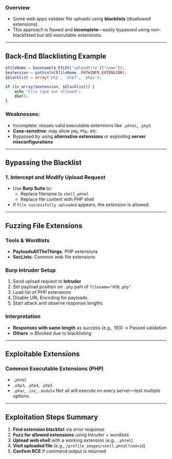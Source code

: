 ### Overview

- Some web apps validate file uploads using **blacklists** (disallowed extensions).
- This approach is flawed and **incomplete**—easily bypassed using non-blacklisted but still executable extensions.
---

## Back-End Blacklisting Example

```php
$fileName = basename($_FILES["uploadFile"]["name"]);
$extension = pathinfo($fileName, PATHINFO_EXTENSION);
$blacklist = array('php', 'php7', 'phps');

if (in_array($extension, $blacklist)) {
    echo "File type not allowed";
    die();
}
```
### Weaknesses:

- Incomplete: misses valid executable extensions like `.phtml`, `.php5`
- **Case-sensitive**: may allow `pHp`, `Php`, etc.
- Bypassed by using **alternative extensions** or exploiting **server misconfigurations**

---
## Bypassing the Blacklist

### 1. Intercept and Modify Upload Request

- Use **Burp Suite** to:
    - Replace filename to `shell.phtml`
    - Replace file content with PHP shell
- If `File successfully uploaded` appears, the extension is allowed.

---
## Fuzzing File Extensions

### Tools & Wordlists

- **PayloadsAllTheThings**: PHP extensions
- **SecLists**: Common web file extensions

### Burp Intruder Setup

1. Send upload request to **Intruder**
2. Set payload position on `.php` part of `filename="HTB.php"`
3. Load list of PHP extensions
4. Disable URL Encoding for payloads
5. Start attack and observe response lengths

### Interpretation

- **Responses with same length** as success (e.g., 193) → Passed validation
- **Others** → Blocked due to blacklisting

---
## Exploitable Extensions

### Common Executable Extensions (PHP)

- `.phtml`
- `.php3`, `.php4`, `.php5`
- `.phar`, `.inc`, `.module`
Not all will execute on every server—test multiple options.

---

## Exploitation Steps Summary

1. **Find extension blacklist** via error response
2. **Fuzz for allowed extensions** using Intruder + wordlists
3. **Upload web shell** with a working extension (e.g., `.phtml`)
4. **Visit uploaded file** (e.g., `/profile_images/shell.phtml?cmd=id`)
5. **Confirm RCE** if command output is returned